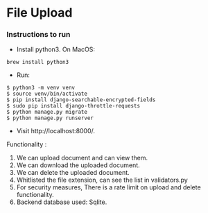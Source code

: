 # File Upload

### Instructions to run

- Install python3. On MacOS:
```
brew install python3
```
- Run:
```
$ python3 -m venv venv
$ source venv/bin/activate
$ pip install django-searchable-encrypted-fields
$ sudo pip install django-throttle-requests
$ python manage.py migrate
$ python manage.py runserver
```

- Visit http://localhost:8000/.

Functionality :
1. We can upload document and can view them.
2. We can download the uploaded document.
3. We can delete the uploaded document.
4. Whitlisted the file extension, can see the list in validators.py
5. For security measures, There is a rate limit on upload and delete functionality.
6. Backend database used: Sqlite.
